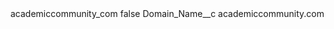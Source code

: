 <?xml version="1.0" encoding="UTF-8"?>
<CustomMetadata xmlns="http://soap.sforce.com/2006/04/metadata" xmlns:xsi="http://www.w3.org/2001/XMLSchema-instance" xmlns:xsd="http://www.w3.org/2001/XMLSchema">
    <label>academiccommunity_com</label>
    <protected>false</protected>
    <values>
        <field>Domain_Name__c</field>
        <value xsi:type="xsd:string">academiccommunity.com</value>
    </values>
</CustomMetadata>
